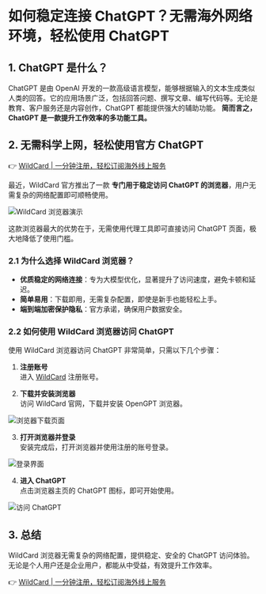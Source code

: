 # 如何稳定连接 ChatGPT？无需海外网络环境，轻松使用 ChatGPT

## 1. ChatGPT 是什么？

ChatGPT 是由 OpenAI 开发的一款高级语言模型，能够根据输入的文本生成类似人类的回答。它的应用场景广泛，包括回答问题、撰写文章、编写代码等。无论是教育、客户服务还是内容创作，ChatGPT 都能提供强大的辅助功能。 **简而言之，ChatGPT 是一款提升工作效率的多功能工具。**

## 2. 无需科学上网，轻松使用官方 ChatGPT

👉 [WildCard | 一分钟注册，轻松订阅海外线上服务](https://bbtdd.com/WildCard)

最近，WildCard 官方推出了一款 **专门用于稳定访问 ChatGPT 的浏览器**，用户无需复杂的网络配置即可顺畅使用。

![WildCard 浏览器演示](https://bbtdd.com/img/13682972.webp)

这款浏览器最大的优势在于，无需使用代理工具即可直接访问 ChatGPT 页面，极大地降低了使用门槛。

### 2.1 为什么选择 WildCard 浏览器？

- **优质稳定的网络连接**：专为大模型优化，显著提升了访问速度，避免卡顿和延迟。
- **简单易用**：下载即用，无需复杂配置，即使是新手也能轻松上手。
- **端到端加密保护隐私**：官方承诺，确保用户数据安全。

### 2.2 如何使用 WildCard 浏览器访问 ChatGPT

使用 WildCard 浏览器访问 ChatGPT 非常简单，只需以下几个步骤：

1. **注册账号**  
   进入 [WildCard](https://bbtdd.com/WildCard) 注册账号。

2. **下载并安装浏览器**  
   访问 WildCard 官网，下载并安装 OpenGPT 浏览器。

![浏览器下载页面](https://bbtdd.com/img/11269026715244.webp)

3. **打开浏览器并登录**  
   安装完成后，打开浏览器并使用注册的账号登录。

![登录界面](https://bbtdd.com/img/7377911719781726.webp)

4. **进入 ChatGPT**  
   点击浏览器主页的 ChatGPT 图标，即可开始使用。

![访问 ChatGPT](https://bbtdd.com/img/6349178376406270.webp)

## 3. 总结

WildCard 浏览器无需复杂的网络配置，提供稳定、安全的 ChatGPT 访问体验。无论是个人用户还是企业用户，都能从中受益，有效提升工作效率。

👉 [WildCard | 一分钟注册，轻松订阅海外线上服务](https://bbtdd.com/WildCard)